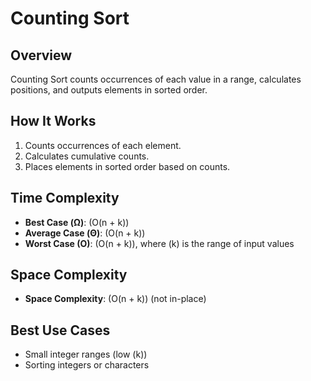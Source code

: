 # Counting Sort

## Overview
Counting Sort counts occurrences of each value in a range, calculates positions, and outputs elements in sorted order.

## How It Works
1. Counts occurrences of each element.
2. Calculates cumulative counts.
3. Places elements in sorted order based on counts.

## Time Complexity
- **Best Case (Ω)**: \(O(n + k)\)
- **Average Case (Θ)**: \(O(n + k)\)
- **Worst Case (O)**: \(O(n + k)\), where \(k\) is the range of input values

## Space Complexity
- **Space Complexity**: \(O(n + k)\) (not in-place)

## Best Use Cases
- Small integer ranges (low \(k\))
- Sorting integers or characters
